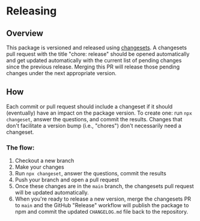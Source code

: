 # Releasing

## Overview

This package is versioned and released using
[changesets](https://github.com/changesets/changesets). A changesets pull
request with the title "chore: release" should be opened automatically and get
updated automatically with the current list of pending changes since the
previous release. Merging this PR will release those pending changes under the
next appropriate version.

## How

Each commit or pull request should include a changeset if it should (eventually)
have an impact on the package version. To create one: run `npx changeset`,
answer the questions, and commit the results. Changes that don't facilitate a
version bump (i.e., "chores") don't necessarily need a changeset.

### The flow:

1. Checkout a new branch
1. Make your changes
1. Run `npx changeset`, answer the questions, commit the results
1. Push your branch and open a pull request
1. Once these changes are in the `main` branch, the changesets pull request will
   be updated automatically.
1. When you're ready to release a new version, merge the changesets PR to `main`
   and the GitHub "Release" workflow will publish the package to npm and commit
   the updated `CHANGELOG.md` file back to the repository.
